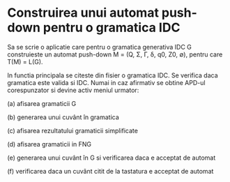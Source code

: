 # Construirea unui automat push-down pentru o gramatica IDC
Sa se scrie o aplicatie care pentru o gramatica generativa IDC G construieste 
un automat push-down M = (Q, Σ, Γ, δ, q0, Z0, ∅), pentru care T(M) = L(G).

In functia principala se citeste din fisier o gramatica IDC. Se verifica daca gramatica este valida si IDC. Numai in caz afirmativ se obtine APD-ul corespunzator si devine activ meniul urmator:

(a) afisarea gramaticii G

(b) generarea unui cuvânt în gramatica

(c) afisarea rezultatului gramaticii simplificate

(d) afisarea gramaticii in FNG

(e) generarea unui cuvânt în G si verificarea daca e acceptat de automat

(f) verificarea daca un cuvânt citit de la tastatura e acceptat de automat
